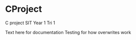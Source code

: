 # CProject
C project SIT Year 1 Tri 1


Text here for documentation
Testing for how overwrites work
